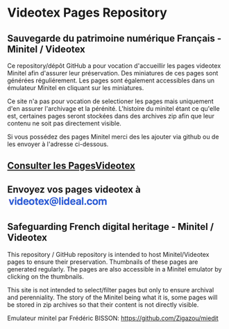 # Videotex Pages Repository

## Sauvegarde du patrimoine numérique Français - Minitel / Videotex

Ce repository/dépôt GitHub a pour vocation d'accueillir les pages videotex Minitel afin d'assurer leur préservation.
Des miniatures de ces pages sont générées réguliérement. Les pages sont également accessibles dans un émulateur Minitel en cliquant sur les miniatures.

Ce site n'a pas pour vocation de selectioner les pages mais uniquement d'en assurer l'archivage et la pérénité. 
L'histoire du minitel étant ce qu'elle est, certaines pages seront stockées dans des archives zip afin que leur contenu ne soit pas directement visible.

Si vous possédez des pages Minitel merci des les ajouter via github ou de les envoyer à l'adresse ci-dessous.

## 

## [Consulter les PagesVideotex](https://github.com/XReyRobert/VideotexPagesRepository/tree/master/PagesVideotex)
## Envoyez vos pages videotex à <img src="https://github.com/XReyRobert/VideotexPagesRepository/blob/master/ressources/email.png?raw=true">


## Safeguarding French digital heritage - Minitel / Videotex

This repository / GitHub repository is intended to host Minitel/Videotex pages to ensure their preservation.
Thumbnails of these pages are generated regularly. The pages are also accessible in a Minitel emulator by clicking on the thumbnails.

This site is not intended to select/filter pages but only to ensure archival and perenniality.
The story of the Minitel being what it is, some pages will be stored in zip archives so that their content is not directly visible.




Emulateur minitel par Frédéric BISSON: https://github.com/Zigazou/miedit
